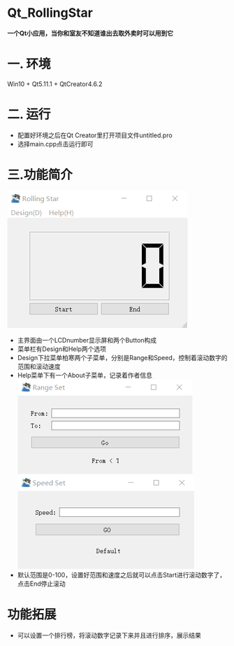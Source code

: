 # Qt_RollingStar
**一个Qt小应用，当你和室友不知道谁出去取外卖时可以用到它**
# 一. 环境
Win10 + Qt5.11.1 + QtCreator4.6.2  
# 二. 运行
* 配置好环境之后在Qt Creator里打开项目文件untitled.pro
* 选择main.cpp点击运行即可
# 三.功能简介
![主界面](https://github.com/codingzhj/Qt_RollingStar/blob/master/rm_pic/RollingStar_surface.png?raw=true)  
* 主界面由一个LCDnumber显示屏和两个Button构成  
* 菜单栏有Design和Help两个选项  
* Design下拉菜单柏寒两个子菜单，分别是Range和Speed，控制着滚动数字的范围和滚动速度  
* Help菜单下有一个About子菜单，记录着作者信息  
![Range](https://github.com/codingzhj/Qt_RollingStar/blob/master/rm_pic/Range.png?raw=true)  
![Speed](https://github.com/codingzhj/Qt_RollingStar/blob/master/rm_pic/Speed.png?raw=true)  
* 默认范围是0-100，设置好范围和速度之后就可以点击Start进行滚动数字了，点击End停止滚动
# 功能拓展
* 可以设置一个排行榜，将滚动数字记录下来并且进行排序，展示结果
